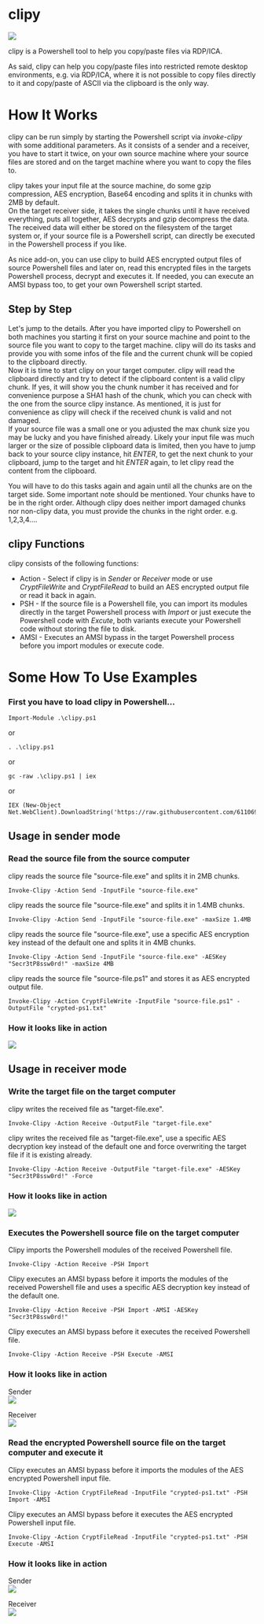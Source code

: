 # clipy

![](https://github.com/61106960/clipy/raw/main/images/clipy.jpg)

clipy is a Powershell tool to help you copy/paste files via RDP/ICA.

As said, clipy can help you copy/paste files into restricted remote desktop environments, e.g. via RDP/ICA, where it is not possible to copy files directly to it and copy/paste of ASCII via the clipboard is the only way.

# How It Works

clipy can be run simply by starting the Powershell script via _invoke-clipy_ with some additional parameters. As it consists of a sender and a receiver, you have to start it twice, on your own source machine where your source files are stored and on the target machine where you want to copy the files to.  

clipy takes your input file at the source machine, do some gzip compression, AES encryption, Base64 encoding and splits it in chunks with 2MB by default.  
On the target receiver side, it takes the single chunks until it have received everything, puts all together, AES decrypts and gzip decompress the data. The received data will either be stored on the filesystem of the target system or, if your source file is a Powershell script, can directly be executed in the Powershell process if you like.

As nice add-on, you can use clipy to build AES encrypted output files of source Powershell files and later on, read this encrypted files in the targets Powershell process, decrypt and executes it. If needed, you can execute an AMSI bypass too, to get your own Powershell script started. 

## Step by Step
Let's jump to the details. After you have imported clipy to Powershell on both machines you starting it first on your source machine and point to the source file you want to copy to the target machine. clipy will do its tasks and provide you with some infos of the file and the current chunk will be copied to the clipboard directly.  
Now it is time to start clipy on your target computer. clipy will read the clipboard directly and try to detect if the clipboard content is a valid clipy chunk. If yes, it will show you the chunk number it has received and for convenience purpose a SHA1 hash of the chunk, which you can check with the one from the source clipy instance. As mentioned, it is just for convenience as clipy will check if the received chunk is valid and not damaged.  
If your source file was a small one or you adjusted the max chunk size you may be lucky and you have finished already. Likely your input file was much larger or the size of possible clipboard data is limited, then you have to jump back to your source clipy instance, hit _ENTER_, to get the next chunk to your clipboard, jump to the target and hit _ENTER_ again, to let clipy read the content from the clipboard.

You will have to do this tasks again and again until all the chunks are on the target side. Some important note should be mentioned. Your chunks have to be in the right order. Although clipy does neither import damaged chunks nor non-clipy data, you must provide the chunks in the right order. e.g. 1,2,3,4....

## clipy Functions

clipy consists of the following functions:
* Action - Select if clipy is in _Sender_ or _Receiver_ mode or use _CryptFileWrite_ and _CryptFileRead_ to build an AES encrypted output file or read it back in again.
* PSH - If the source file is a Powershell file, you can import its modules directly in the target Powershell process with _Import_ or just execute the Powershell code with _Excute_, both variants execute your Powershell code without storing the file to disk.
* AMSI - Executes an AMSI bypass in the target Powershell process before you import modules or execute code.


# Some How To Use Examples
### First you have to load clipy in Powershell...
```
Import-Module .\clipy.ps1
```
or
```
. .\clipy.ps1
```
or
```
gc -raw .\clipy.ps1 | iex
```
or
```
IEX (New-Object Net.WebClient).DownloadString('https://raw.githubusercontent.com/61106960/clipy/main/clipy.ps1')
```

## Usage in sender mode
### Read the source file from the source computer

clipy reads the source file "source-file.exe" and splits it in 2MB chunks.
```
Invoke-Clipy -Action Send -InputFile "source-file.exe"
```

clipy reads the source file "source-file.exe" and splits it in 1.4MB chunks.
```
Invoke-Clipy -Action Send -InputFile "source-file.exe" -maxSize 1.4MB
```

clipy reads the source file "source-file.exe", use a specific AES encryption key instead of the default one and splits it in 4MB chunks.
```
Invoke-Clipy -Action Send -InputFile "source-file.exe" -AESKey "Secr3tP8ssw0rd!" -maxSize 4MB
```

clipy reads the source file "source-file.ps1" and stores it as AES encrypted output file.
```
Invoke-Clipy -Action CryptFileWrite -InputFile "source-file.ps1" -OutputFile "crypted-ps1.txt"
```

### How it looks like in action
![](https://github.com/61106960/clipy/raw/main/images/clipy-sender.png)


## Usage in receiver mode
### Write the target file on the target computer

clipy writes the received file as "target-file.exe".
```
Invoke-Clipy -Action Receive -OutputFile "target-file.exe"
```

clipy writes the received file as "target-file.exe", use a specific AES decryption key instead of the default one and force overwriting the target file if it is existing already.
```
Invoke-Clipy -Action Receive -OutputFile "target-file.exe" -AESKey "Secr3tP8ssw0rd!" -Force
```

### How it looks like in action
![](https://github.com/61106960/clipy/raw/main/images/clipy-receiver-file.png)


### Executes the Powershell source file on the target computer

Clipy imports the Powershell modules of the received Powershell file.
```
Invoke-Clipy -Action Receive -PSH Import
```

Clipy executes an AMSI bypass before it imports the modules of the received Powershell file and uses a specific AES decryption key instead of the default one.
```
Invoke-Clipy -Action Receive -PSH Import -AMSI -AESKey "Secr3tP8ssw0rd!"
```

Clipy executes an AMSI bypass before it executes the received Powershell file.
```
Invoke-Clipy -Action Receive -PSH Execute -AMSI
```

### How it looks like in action
Sender  
![](https://github.com/61106960/clipy/raw/main/images/clipy-receiver-ps1.png)

Receiver  
![](https://github.com/61106960/clipy/raw/main/images/clipy-receiver-ps2.png)

### Read the encrypted Powershell source file on the target computer and execute it

Clipy executes an AMSI bypass before it imports the modules of the AES encrypted Powershell input file.
```
Invoke-Clipy -Action CryptFileRead -InputFile "crypted-ps1.txt" -PSH Import -AMSI
```

Clipy executes an AMSI bypass before it executes the AES encrypted Powershell input file.
```
Invoke-Clipy -Action CryptFileRead -InputFile "crypted-ps1.txt" -PSH Execute -AMSI
```

### How it looks like in action
Sender  
![](https://github.com/61106960/clipy/raw/main/images/clipy-receiver-crypt1.png)

Receiver  
![](https://github.com/61106960/clipy/raw/main/images/clipy-receiver-crypt2.png)